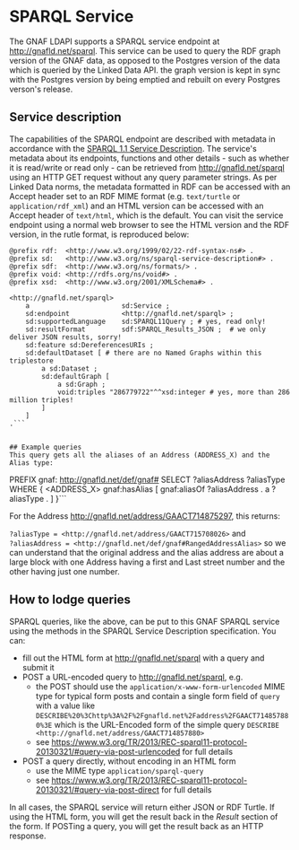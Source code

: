 # SPARQL Service
The GNAF LDAPI supports a SPARQL service endpoint at <http://gnafld.net/sparql>. This service can be used to query the RDF graph version of the GNAF data, as opposed to the Postgres version of the data which is queried by the Linked Data API. the graph version is kept in sync with the Postgres version by being emptied and rebuilt on every Postgres verson's release.

## Service description
The capabilities of the SPARQL endpoint are described with metadata in accordance with the [SPARQL 1.1 Service Description](https://www.w3.org/TR/sparql11-service-description/). The service's metadata about its endpoints, functions and other details - such as whether it is read/write or read only - can be retrieved from <http://gnafld.net/sparql> using an HTTP GET request without any query parameter strings. As per Linked Data norms, the metadata formatted in RDF can be accessed with an Accept header set to an RDF MIME format (e.g. `text/turtle` or `application/rdf_xml`) and an HTML version can be accessed with an Accept header of `text/html`, which is the default. You can visit the service endpoint using a normal web browser to see the HTML version and the RDF version, in the rutle format, is reproduced below:

```
@prefix rdf:  <http://www.w3.org/1999/02/22-rdf-syntax-ns#> .
@prefix sd:   <http://www.w3.org/ns/sparql-service-description#> .
@prefix sdf:  <http://www.w3.org/ns/formats/> .
@prefix void: <http://rdfs.org/ns/void#> .
@prefix xsd:  <http://www.w3.org/2001/XMLSchema#> .

<http://gnafld.net/sparql>
    a                       sd:Service ;
    sd:endpoint             <http://gnafld.net/sparql> ;
    sd:supportedLanguage    sd:SPARQL11Query ; # yes, read only!
    sd:resultFormat         sdf:SPARQL_Results_JSON ;  # we only deliver JSON results, sorry!
    sd:feature sd:DereferencesURIs ;
    sd:defaultDataset [ # there are no Named Graphs within this triplestore
        a sd:Dataset ;
        sd:defaultGraph [
            a sd:Graph ;
            void:triples "286779722"^^xsd:integer # yes, more than 286 million triples!
        ]
    ]
.```


## Example queries
This query gets all the aliases of an Address (ADDRESS_X) and the Alias type:

```
PREFIX gnaf: <http://gnafld.net/def/gnaf#>
SELECT ?aliasAddress ?aliasType
WHERE {
    <ADDRESS_X>
      gnaf:hasAlias [
        gnaf:aliasOf  ?aliasAddress .
        a             ?aliasType .
      ]
}```

For the Address <http://gnafld.net/address/GAACT714875297>, this returns:

`?aliasType = <http://gnafld.net/address/GAACT715708026>`
and  
`?aliasAddress = <http://gnafld.net/def/gnaf#RangedAddressAlias>`
so we can understand that the original address and the alias address are about a large block with one Address having a first and Last street number and the other having just one number.


## How to lodge queries
SPARQL queries, like the above, can be put to this GNAF SPARQL service using the methods in the SPARQL Service Description specification. You can:

* fill out the HTML form at <http://gnafld.net/sparql> with a query and submit it
* POST a URL-encoded query to <http://gnafld.net/sparql>, e.g.
    * the POST should use the `application/x-www-form-urlencoded` MIME type for typical form posts and contain a single form field of `query` with a value like `DESCRIBE%20%3Chttp%3A%2F%2Fgnafld.net%2Faddress%2FGAACT714857880%3E` which is the URL-Encoded form of the simple query `DESCRIBE <http://gnafld.net/address/GAACT714857880>`
    * see <https://www.w3.org/TR/2013/REC-sparql11-protocol-20130321/#query-via-post-urlencoded> for full details
* POST a query directly, without encoding in an HTML form
    * use the MIME type `application/sparql-query`
    * see <https://www.w3.org/TR/2013/REC-sparql11-protocol-20130321/#query-via-post-direct> for full details  

In all cases, the SPARQL service will return either JSON or RDF Turtle. If using the HTML form, you will get the result back in the *Result* section of the form. If POSTing a query, you will get the result back as an HTTP response.